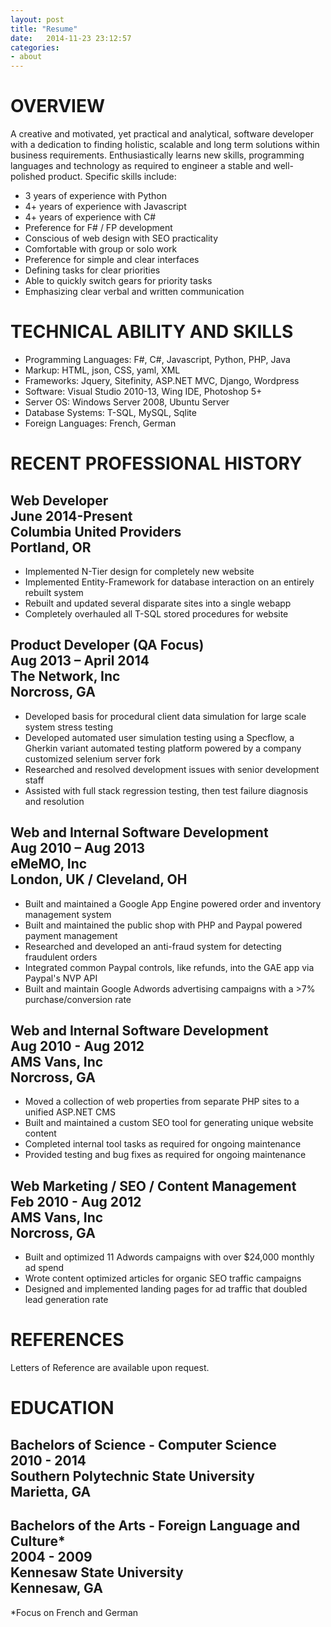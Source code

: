 ```yaml
---
layout: post
title: "Resume"
date:   2014-11-23 23:12:57
categories:
- about
---
```


<h1>OVERVIEW</h1>
<p>A creative and motivated, yet practical and analytical, software developer with a dedication to finding holistic, scalable and long term solutions within business requirements. Enthusiastically learns new skills, programming languages and technology as required to engineer a stable and well-polished product. Specific skills include:</p>

<ul class="two-column-list"><li>3 years of experience with Python</li><li>4+ years of experience with Javascript</li><li>4+ years of experience with C#</li><li>Preference for F# / FP development</li><li>Conscious of web design with SEO practicality</li><li>Comfortable with group or solo work</li><li>Preference for simple and clear interfaces</li><li>Defining tasks for clear priorities</li><li>Able to quickly switch gears for priority tasks</li><li>Emphasizing clear verbal and written communication</li></ul>

<h1>TECHNICAL ABILITY AND SKILLS</h1>
<ul class="content-text"><li>Programming Languages: F#, C#, Javascript, Python, PHP, Java</li><li>Markup: HTML, json, CSS, yaml, XML</li><li>Frameworks: Jquery, Sitefinity, ASP.NET MVC, Django, Wordpress</li><li>Software: Visual Studio 2010-13, Wing IDE, Photoshop 5+</li><li>Server OS: Windows Server 2008, Ubuntu Server</li><li>Database Systems: T-SQL, MySQL, Sqlite</li><li>Foreign Languages: French, German</li></ul>

<h1>RECENT PROFESSIONAL HISTORY</h1>
<h2><div class="left-h2">Web Developer</div><div class="right-h2">June 2014-Present</div>
<div class="left-h2">Columbia United Providers</div><div class="right-h2">Portland, OR</div></h2>
<ul class="content-text">
<li>Implemented N-Tier design for completely new website</li>
<li>Implemented Entity-Framework for database interaction on an entirely rebuilt system</li>
<li>Rebuilt and updated several disparate sites into a single webapp</li>
<li>Completely overhauled all T-SQL stored procedures for website</li>
</ul>
<h2><div class="left-h2">Product Developer (QA Focus)</div><div class="right-h2">Aug 2013 – April 2014</div>
<div class="left-h2">The Network, Inc</div><div class="right-h2">Norcross, GA</div></h2>
<ul class="content-text"><li>Developed basis for procedural client data simulation for large scale system stress testing</li><li>Developed automated user simulation testing using a Specflow, a Gherkin variant automated testing platform powered by a company customized selenium server fork</li><li>Researched and resolved development issues with senior development staff</li><li>Assisted with full stack regression testing, then test failure diagnosis and resolution</li></ul>
<h2><div class="left-h2">Web and Internal Software Development</div><div class="right-h2">Aug 2010 – Aug 2013</div>
<div class="left-h2">eMeMO, Inc	</div><div class="right-h2">London, UK / Cleveland, OH</div></h2>
<ul class="content-text"><li>Built and maintained a Google App Engine powered order and inventory management system</li><li>Built and maintained the public shop with PHP and Paypal powered payment management</li><li>Researched and developed an anti-fraud system for detecting fraudulent orders</li><li>Integrated common Paypal controls, like refunds, into the GAE app via Paypal's NVP API</li><li>Built and maintain Google Adwords advertising campaigns with a &gt;7% purchase/conversion rate</li></ul>
<h2><div class="left-h2">Web and Internal Software Development</div><div class="right-h2">Aug 2010 - Aug 2012</div>
<div class="left-h2">AMS Vans, Inc</div><div class="right-h2">Norcross, GA</div></h2>
<ul class="content-text"><li>Moved a collection of web properties from separate PHP sites to a unified ASP.NET CMS</li><li>Built and maintained a custom SEO tool for generating unique website content </li><li>Completed internal tool tasks as required for ongoing maintenance</li><li>Provided testing and bug fixes as required for ongoing maintenance</li></ul>
<h2><div class="left-h2">Web Marketing / SEO / Content Management</div><div class="right-h2">Feb 2010 - Aug 2012</div>
<div class="left-h2">AMS Vans, Inc</div><div class="right-h2">Norcross, GA</div></h2>
<ul class="content-text"><li>Built and optimized 11 Adwords campaigns with over $24,000 monthly ad spend</li><li>Wrote content optimized articles for organic SEO traffic campaigns</li><li>Designed and implemented landing pages for ad traffic that doubled lead generation rate</li></ul>

<h1>REFERENCES</h1>
<p>Letters of Reference are available upon request.</p>

<h1>EDUCATION</h1>
<h2><div class="left-h2">Bachelors of Science - Computer Science</div><div class="right-h2">2010 - 2014</div>
<div class="left-h2">Southern Polytechnic State University</div><div class="right-h2">Marietta, GA</div></h2>


<h2><div class="left-h2">Bachelors of the Arts - Foreign Language and Culture*</div><div class="right-h2">2004 - 2009</div>
<div class="left-h2">Kennesaw State University</div><div class="right-h2">Kennesaw, GA</div></h2>
*Focus on French and German
